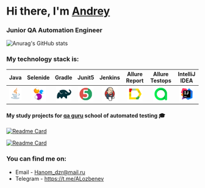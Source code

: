 <h1>Hi there, I'm <a href="(https://github.com/Andrey-Lozbenev)" target="_blank">Andrey</a> 
<h3>Junior QA Automation Engineer</h3>

<!--
**Andrey-Lozbenev/Andrey-Lozbenev** is a ✨ _special_ ✨ repository because its `README.md` (this file) appears on your GitHub profile.
-->

![Anurag's GitHub stats](https://github-readme-stats.vercel.app/api?username=Andrey-Lozbenev&show_icons=true&bg_color=00000000)

 ### My technology stack is:

| Java | Selenide | Gradle | Junit5 |  Jenkins | Allure Report | Allure Testops | IntelliJ IDEA |
|:------:|:----:|:------:|:------:|:-------------:|:---------:|:---------:|:--------:|
|![Java](icons/Java.png)| ![Selenide](icons/Selenide.png) | ![Gradle](icons/Gradle.png) | ![JUnit5](icons/JUnit5.png) |  ![Jenkins](icons/Jenkins.png) | ![Allure Report](icons/Allure_Report.png) | ![AllureTestOps](icons/AllureTestOps.png) | ![Intelij_IDEA](icons/Intelij_IDEA.png) |
 
 #### My study projects for [qa guru](https://qa.guru/) school of automated testing  :mortar_board:
  

[![Readme Card](https://github-readme-stats.vercel.app/api/pin/?username=Andrey-Lozbenev&repo=exam_qa_ui_tests&theme=solarized-light)](https://github.com/Andrey-Lozbenev/exam_qa_ui_tests)

[![Readme Card](https://github-readme-stats.vercel.app/api/pin/?username=Andrey-Lozbenev&repo=exam_qa_api_tests&theme=solarized-light)](https://github.com/Andrey-Lozbenev/exam_qa_api_tests)

 
### You can find me on:

+  Email - Hanom_dzr@mail.ru
+  Telegram - https://t.me/ALozbenev
